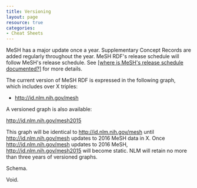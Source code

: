 ```yaml
---
title: Versioning
layout: page
resource: true
categories:
- Cheat Sheets
---
```


MeSH has a major update once a year. Supplementary Concept Records are added regularly throughout the year. MeSH RDF's release schedule will follow MeSH's release schedule. See [[where is MeSH's release schedule documented?]]() for more details.

The current version of MeSH RDF is expressed in the following graph, which includes over X triples:

* <http://id.nlm.nih.gov/mesh> 

A versioned graph is also available:

<http://id.nlm.nih.gov/mesh2015>

This graph will be identical to <http://id.nlm.nih.gov/mesh> until <http://id.nlm.nih.gov/mesh> updates to 2016 MeSH data in X. Once <http://id.nlm.nih.gov/mesh> updates to 2016 MeSH, <http://id.nlm.nih.gov/mesh2015> will become static. NLM will retain no more than three years of versioned graphs. 

Schema.

Void.


